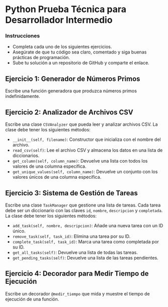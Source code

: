 # Python Prueba Técnica para Desarrollador Intermedio

### Instrucciones
- Completa cada uno de los siguientes ejercicios.
- Asegúrate de que tu código sea claro, comentado y siga buenas prácticas de programación.
- Sube tu solución a un repositorio de GitHub y comparte el enlace.

## Ejercicio 1: Generador de Números Primos

Escribe una función generadora que produzca números primos indefinidamente.

## Ejercicio 2: Analizador de Archivos CSV

Escribe una clase `CSVAnalyzer` que pueda leer y analizar archivos CSV. La clase debe tener los siguientes métodos:
- `__init__(self, filename)`: Constructor que inicializa con el nombre del archivo.
- `read_csv(self)`: Lee el archivo CSV y almacena los datos en una lista de diccionarios.
- `get_column(self, column_name)`: Devuelve una lista con todos los valores de una columna específica.
- `get_unique_values(self, column_name)`: Devuelve un conjunto con los valores únicos de una columna específica.

## Ejercicio 3: Sistema de Gestión de Tareas

Escribe una clase `TaskManager` que gestione una lista de tareas. Cada tarea debe ser un diccionario con las claves `id`, `nombre`, `descripcion` y `completada`. La clase debe tener los siguientes métodos:
- `add_task(self, nombre, descripcion)`: Añade una nueva tarea con un ID único.
- `remove_task(self, task_id)`: Elimina una tarea por su ID.
- `complete_task(self, task_id)`: Marca una tarea como completada por su ID.
- `get_all_tasks(self)`: Devuelve una lista de todas las tareas.
- `get_pending_tasks(self)`: Devuelve una lista de las tareas pendientes.

## Ejercicio 4: Decorador para Medir Tiempo de Ejecución

Escribe un decorador `@medir_tiempo` que mida y muestre el tiempo de ejecución de una función.

